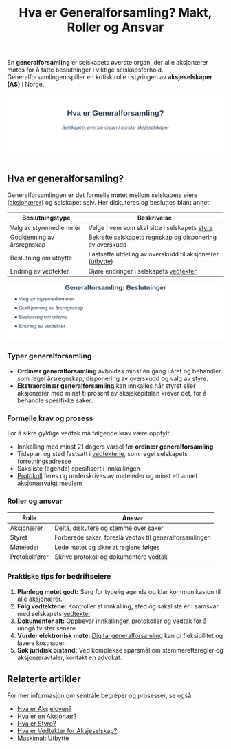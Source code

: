 ﻿---
title: "Hva er Generalforsamling? Makt, Roller og Ansvar"
meta_title: "Hva er Generalforsamling? Makt, Roller og Ansvar"
meta_description: 'En **generalforsamling** er selskapets øverste organ, der alle aksjonærer møtes for å fatte beslutninger i viktige selskapsforhold. Generalforsamlingen spil...'
slug: hva-er-generalforsamling
type: blog
layout: pages/single
---

En **generalforsamling** er selskapets øverste organ, der alle aksjonærer møtes for å fatte beslutninger i viktige selskapsforhold. Generalforsamlingen spiller en kritisk rolle i styringen av **aksjeselskaper (AS)** i Norge.

![Illustrasjon av generalforsamlingens rolle](hva-er-generalforsamling-image.svg)

## Hva er generalforsamling?

Generalforsamlingen er det formelle møtet mellom selskapets eiere ([aksjonærer](/blogs/regnskap/hva-er-en-aksjonaer "Hva er en Aksjonær? En Komplett Guide")) og selskapet selv. Her diskuteres og besluttes blant annet:

| Beslutningstype               | Beskrivelse                                                                                                         |
| ----------------------------- | ------------------------------------------------------------------------------------------------------------------- |
| Valg av styremedlemmer        | Velge hvem som skal sitte i selskapets [styre](/blogs/regnskap/hva-er-styre "Hva er et Styre? Roller og Ansvar")     |
| Godkjenning av årsregnskap    | Bekrefte selskapets regnskap og disponering av overskudd                                                            |
| Beslutning om utbytte         | Fastsette utdeling av overskudd til aksjonærer ([utbytte](/blogs/regnskap/maskimalt-utbytte "Maskimalt Utbytte - Komplett Guide til Utbytteregler og Beregning")) |
| Endring av vedtekter          | Gjøre endringer i selskapets [vedtekter](/blogs/regnskap/hva-er-vedtekter-for-aksjeselskap "Hva er Vedtekter for Aksjeselskap?") |

![Oversikt over beslutninger i generalforsamlingen](generalforsamling-beslutninger.svg)

### Typer generalforsamling

*   **Ordinær generalforsamling** avholdes minst én gang i året og behandler som regel årsregnskap, disponering av overskudd og valg av styre.
*   **Ekstraordinær generalforsamling** kan innkalles når styret eller aksjonærer med minst ti prosent av aksjekapitalen krever det, for å behandle spesifikke saker.

### Formelle krav og prosess

For å sikre gyldige vedtak må følgende krav være oppfylt:

*   Innkalling med minst 21 dagers varsel før **ordinær generalforsamling**
*   Tidsplan og sted fastsatt i [vedtektene](/blogs/regnskap/hva-er-vedtekter-for-aksjeselskap "Hva er Vedtekter for Aksjeselskap?"), som regel selskapets forretningsadresse
*   Saksliste (agenda) spesifisert i innkallingen
*   [Protokoll](/blogs/regnskap/protokoll "Protokoll i regnskap") føres og underskrives av møteleder og minst ett annet aksjonærvalgt medlem

### Roller og ansvar

| Rolle                  | Ansvar                                                                           |
| ---------------------- | -------------------------------------------------------------------------------- |
| Aksjonærer             | Delta, diskutere og stemme over saker                                            |
| Styret                 | Forberede saker, foreslå vedtak til generalforsamlingen                           |
| Møteleder              | Lede møtet og sikre at reglene følges                                            |
| Protokollfører         | Skrive protokoll og dokumentere vedtak                                           |

### Praktiske tips for bedriftseiere

1.  **Planlegg møtet godt:** Sørg for tydelig agenda og klar kommunikasjon til alle aksjonærer.
2.  **Følg vedtektene:** Kontroller at innkalling, sted og saksliste er i samsvar med selskapets [vedtekter](/blogs/regnskap/vedtekter "Vedtekter: Definisjon, Krav og Betydning i Norsk Regnskap").
3.  **Dokumenter alt:** Oppbevar innkallinger, protokoller og vedtak for å unngå tvister senere.
4.  **Vurder elektronisk møte:** [Digital generalforsamling](/blogs/regnskap/hva-er-vedtekter-for-aksjeselskap "Hva er Vedtekter for Aksjeselskap?") kan gi fleksibilitet og lavere kostnader.
5.  **Søk juridisk bistand:** Ved komplekse spørsmål om stemmerettsregler og aksjonæravtaler, kontakt en advokat.

## Relaterte artikler

For mer informasjon om sentrale begreper og prosesser, se også:

*   [Hva er Aksjeloven?](/blogs/regnskap/hva-er-aksjeloven "Hva er Aksjeloven? Regler for Aksjeselskaper i Norge")
*   [Hva er en Aksjonær?](/blogs/regnskap/hva-er-en-aksjonaer "Hva er en Aksjonær? En Komplett Guide")
*   [Hva er Styre?](/blogs/regnskap/hva-er-styre "Hva er et Styre? Roller og Ansvar")
*   [Hva er Vedtekter for Aksjeselskap?](/blogs/regnskap/hva-er-vedtekter-for-aksjeselskap "Hva er Vedtekter for Aksjeselskap?")
*   [Maskimalt Utbytte](/blogs/regnskap/maskimalt-utbytte "Maskimalt Utbytte - Komplett Guide til Utbytteregler og Beregning")










